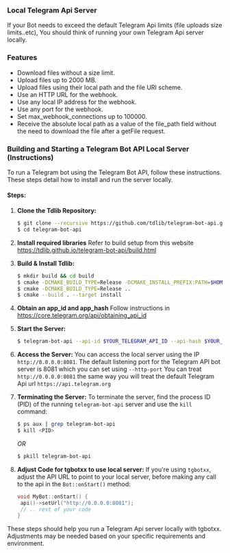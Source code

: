 ### Local Telegram Api Server
If your Bot needs to exceed the default Telegram Api limits (file uploads size limits..etc), You should 
think of running your own Telegram Api server locally.

### Features
- Download files without a size limit. 
- Upload files up to 2000 MB.
- Upload files using their local path and the file URI scheme.
- Use an HTTP URL for the webhook.
- Use any local IP address for the webhook.
- Use any port for the webhook.
- Set max_webhook_connections up to 100000.
- Receive the absolute local path as a value of the file_path field without the need to download the file after a getFile request.

### Building and Starting a Telegram Bot API Local Server (Instructions)

To run a Telegram bot using the Telegram Bot API, follow these instructions.
These steps detail how to install and run the server locally.

#### Steps:

1. **Clone the Tdlib Repository:**
   ```bash
   $ git clone --recursive https://github.com/tdlib/telegram-bot-api.git
   $ cd telegram-bot-api
   ```
2. **Install required libraries**
Refer to build setup from this website https://tdlib.github.io/telegram-bot-api/build.html

3. **Build & Install Tdlib:**
   ```bash
   $ mkdir build && cd build
   $ cmake -DCMAKE_BUILD_TYPE=Release -DCMAKE_INSTALL_PREFIX:PATH=$HOME ..
   $ cmake -DCMAKE_BUILD_TYPE=Release ..
   $ cmake --build . --target install
    ```

4. **Obtain an app_id and app_hash**
Follow instructions in https://core.telegram.org/api/obtaining_api_id

6. **Start the Server:**
   ```bash
   $ telegram-bot-api --api-id $YOUR_TELEGRAM_API_ID --api-hash $YOUR_TELEGRAM_API_HASH --local &
   ```

7. **Access the Server:**
   You can access the local server using the IP `http://0.0.0.0:8081`. The default listening port for the Telegram API bot server is 8081 which you can set using `--http-port`
   You can treat `http://0.0.0.0:8081` the same way you will treat the default Telegram Api url `https://api.telegram.org` 

8. **Terminating the Server:**
   To terminate the server, find the process ID (PID) of the running `telegram-bot-api` server and use the `kill` command:
   ```bash
   $ ps aux | grep telegram-bot-api
   $ kill <PID>
   ```
   *OR*
    ```bash
   $ pkill telegram-bot-api
   ```
   
9. **Adjust Code for tgbotxx to use local server:**
   If you're using `tgbotxx`, adjust the API URL to point to your local server, before making any call to the api in the `Bot::onStart()` method:
   ```C++
   void MyBot::onStart() {
    api()->setUrl("http://0.0.0.0:8081"); 
    // .. rest of your code
   }
   ```


These steps should help you run a Telegram Api server locally with tgbotxx.
Adjustments may be needed based on your specific requirements and environment.
